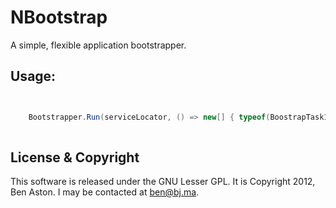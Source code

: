 NBootstrap
=====

A simple, flexible application bootstrapper.

Usage:
--------

```C#


	Bootstrapper.Run(serviceLocator, () => new[] { typeof(BoostrapTask1), typeof(BootstrapTask2), });
	
```


License & Copyright
--------

This software is released under the GNU Lesser GPL. It is Copyright 2012, Ben Aston. I may be contacted at ben@bj.ma.